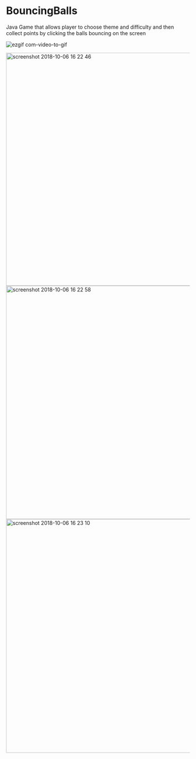 # BouncingBalls
Java Game that allows player to choose theme and difficulty and then collect points by clicking the balls bouncing on the screen


![ezgif com-video-to-gif](https://user-images.githubusercontent.com/40364888/46576549-69aea580-c99a-11e8-9d11-7aa2c58053b5.gif)

<img width="637" alt="screenshot 2018-10-06 16 22 46" src="https://user-images.githubusercontent.com/40364888/46575768-ef762500-c989-11e8-9bcf-32ea21ecc31b.png">

<img width="638" alt="screenshot 2018-10-06 16 22 58" src="https://user-images.githubusercontent.com/40364888/46575774-17fe1f00-c98a-11e8-981a-4440d75d2e16.png">

<img width="639" alt="screenshot 2018-10-06 16 23 10" src="https://user-images.githubusercontent.com/40364888/46575785-4419a000-c98a-11e8-83b7-ac875d5b382c.png">

